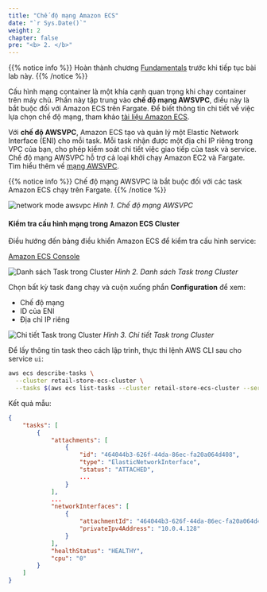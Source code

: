 ```yaml
---
title: "Chế độ mạng Amazon ECS"
date: "`r Sys.Date()`"
weight: 2
chapter: false
pre: "<b> 2. </b>"
---
```


{{% notice info %}}
Hoàn thành chương [Fundamentals](https://aws-fcj-ecs-workshop.github.io/Amazon-ECS-Immersion-Day/fundamentals/) trước khi tiếp tục bài lab này.
{{% /notice %}}

Cấu hình mạng container là một khía cạnh quan trọng khi chạy container trên máy chủ. Phần này tập trung vào **chế độ mạng AWSVPC**, điều này là bắt buộc đối với Amazon ECS trên Fargate. Để biết thông tin chi tiết về việc lựa chọn chế độ mạng, tham khảo [tài liệu Amazon ECS](https://docs.aws.amazon.com/AmazonECS/latest/developerguide/task-networking.html).

Với **chế độ AWSVPC**, Amazon ECS tạo và quản lý một Elastic Network Interface (ENI) cho mỗi task. Mỗi task nhận được một địa chỉ IP riêng trong VPC của bạn, cho phép kiểm soát chi tiết việc giao tiếp của task và service. Chế độ mạng AWSVPC hỗ trợ cả loại khởi chạy Amazon EC2 và Fargate. Tìm hiểu thêm về [mạng AWSVPC](https://docs.aws.amazon.com/AmazonECS/latest/developerguide/task-networking-awsvpc.html).

{{% notice info %}}
Chế độ mạng AWSVPC là bắt buộc đối với các task Amazon ECS chạy trên Fargate.
{{% /notice %}}

![network mode awsvpc](/images/2-network-mode/image.png)
*Hình 1. Chế độ mạng AWSVPC*

#### Kiểm tra cấu hình mạng trong Amazon ECS Cluster

Điều hướng đến bảng điều khiển Amazon ECS để kiểm tra cấu hình service:

[Amazon ECS Console](https://console.aws.amazon.com/ecs/v2/clusters/retail-store-ecs-cluster/tasks)

![Danh sách Task trong Cluster](/images/2-network-mode/image-1.png)
*Hình 2. Danh sách Task trong Cluster*

Chọn bất kỳ task đang chạy và cuộn xuống phần **Configuration** để xem:
- Chế độ mạng
- ID của ENI
- Địa chỉ IP riêng

![Chi tiết Task trong Cluster](/images/2-network-mode/image-2.png)
*Hình 3. Chi tiết Task trong Cluster*

Để lấy thông tin task theo cách lập trình, thực thi lệnh AWS CLI sau cho service `ui`:

```bash
aws ecs describe-tasks \
  --cluster retail-store-ecs-cluster \
  --tasks $(aws ecs list-tasks --cluster retail-store-ecs-cluster --service ui --query 'taskArns[0]' --output text)
```

Kết quả mẫu:

```json
{
    "tasks": [
        {
            "attachments": [
                {
                    "id": "464044b3-626f-44da-86ec-fa20a064d408",
                    "type": "ElasticNetworkInterface",
                    "status": "ATTACHED",
                    ...
                }
            ],
            ...
            "networkInterfaces": [
                {
                    "attachmentId": "464044b3-626f-44da-86ec-fa20a064d408",
                    "privateIpv4Address": "10.0.4.128"
                }
            ],
            "healthStatus": "HEALTHY",
            "cpu": "0"
        }
    ]
}
```